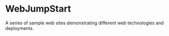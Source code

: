 WebJumpStart
============

A series of sample web sites demonstrating different web technologies and deployments.

